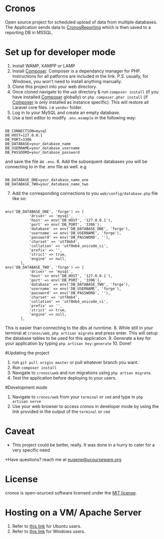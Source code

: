 # Cronos
Open source project for scheduled upload of data from multiple databases. The Application sends data to [CronosReporting](https://github.com/wangombe-g/CronosReporting) which is then saved to a reporting DB in MSSQL. 

# Set up for developer mode
1. Install WAMP, XAMPP or LAMP
2. Install [Composer](https://getcomposer.org/doc/00-intro.md). Composer is a dependancy manager for PHP. Instructions for all patforms are included in the link. P.S. usually, for Windows, you won't need to install anything manually.
3. Clone this project into your web directory.
4. Once cloned navigate to the `web` directory & run `composer install` (if you have installed [Composer](https://getcomposer.org/doc/00-intro.md) globally) or `php composer.phar install` (if [Composer](https://getcomposer.org/doc/00-intro.md) is only installed as instance specific).
 This will restore all Laravel core files. i.e `vendor` folder.
4. Log in to your MySQL and create an empty database.
5. Use a text editor to modify `.env.example` in the following way:
 ```

DB_CONNECTION=mysql
DB_HOST=127.0.0.1
DB_PORT=3306
DB_DATABASE=your_database_name
DB_USERNAME=your_database_username
DB_PASSDORD=your_database_password
```
and save the file as `.env`.
6. Add the subsequent databases you will be connecting to in the .env file as well. e.g
 ```
 
DB_DATABASE_ONE=your_database_name_one
DB_DATABASE_TWO=your_database_name_two
```
7. Add the corresponding connections to you `web/config/database.php` file like so: 
 ```

 env('DB_DATABASE_ONE', 'forge') => [
            'driver' => 'mysql',
            'host' => env('DB_HOST', '127.0.0.1'),
            'port' => env('DB_PORT', '3306'),
            'database' => env('DB_DATABASE_ONE', 'forge'),
            'username' => env('DB_USERNAME', 'forge'),
            'password' => env('DB_PASSWORD', ''),
            'charset' => 'utf8mb4',
            'collation' => 'utf8mb4_unicode_ci',
            'prefix' => '',
            'strict' => true,
            'engine' => null,
        ],
 env('DB_DATABASE_TWO', 'forge') => [
            'driver' => 'mysql',
            'host' => env('DB_HOST', '127.0.0.1'),
            'port' => env('DB_PORT', '3306'),
            'database' => env('DB_DATABASE_TWO', 'forge'),
            'username' => env('DB_USERNAME', 'forge'),
            'password' => env('DB_PASSWORD', ''),
            'charset' => 'utf8mb4',
            'collation' => 'utf8mb4_unicode_ci',
            'prefix' => '',
            'strict' => true,
            'engine' => null,
        ],
```
This is easier than connecting to the dbs at runntime.
8. While still in your terminal at `cronos/web`, `php artisan migrate` and press enter. This will setup the database tables to be used for this application.
9. Generate a key for your application by typing `php artisan key:generate`
10. Done!

#Updating the project

1. run `git pull origin master` or pull whatever branch you want.
2. Run `composer install`
3. Navigate to `cronos\web` and run migrations using `php artsan migrate`.
4. Test the application before deploying to your users.

#Development mode
1. Navigate to `cronos/web` from your `terminal` or `cmd` and type in `php artisan serve`
2. Use your web browser to access cronos in developer mode by using the link provided in the output of the `terminal` or `cmd`

# Caveat
- This project could be better, really. It was done in a hurry to cater for a very specific need

*Have questions? reach me at eugene@ucourseware.org

# License

cronos is open-sourced software licensed under the [MIT license](http://opensource.org/licenses/MIT).

# Hosting on a VM/ Apache Server

1. Refer to [this link](https://www.digitalocean.com/community/tutorials/how-to-set-up-apache-virtual-hosts-on-ubuntu-14-04-lts) for Ubuntu users.
2. Refer to [this link](https://john-dugan.com/wamp-vhost-setup/) for Windows users.
